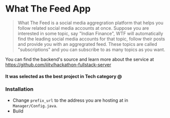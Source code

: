 # What The Feed App

> What The Feed is a social media aggregration platform that helps you follow related social media accounts at once. Suppose you are interested in some topic, say "Indian Finance", WTF will automatically find the leading social media accounts for that topic, follow their posts and provide you with an aggregrated feed. These topics are called "subscriptions" and you can subscribe to as many topics as you want.

You can find the backend's source and learn more about the service at https://github.com/iiitv/hackathon-fullstack-server

#### It was selected as the best project in Tech category @

### Installation

* Change `prefix_url` to the address you are hosting at in `Manager/Config.java`.
* Build

